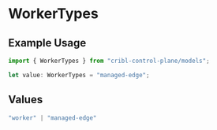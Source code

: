 # WorkerTypes

## Example Usage

```typescript
import { WorkerTypes } from "cribl-control-plane/models";

let value: WorkerTypes = "managed-edge";
```

## Values

```typescript
"worker" | "managed-edge"
```